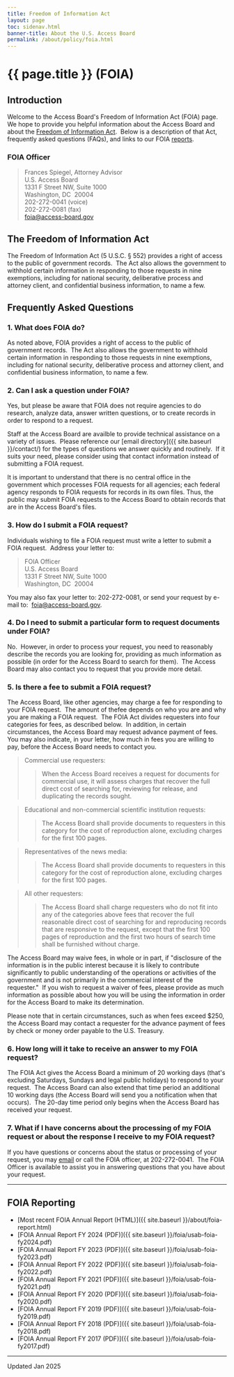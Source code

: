 ```yaml
---
title: Freedom of Information Act
layout: page
toc: sidenav.html
banner-title: About the U.S. Access Board
permalink: /about/policy/foia.html
---
```


# {{ page.title }} (FOIA)

## Introduction

Welcome to the Access Board's Freedom of Information Act (FOIA) page.&nbsp; We hope to provide you helpful information about the Access Board and about the [Freedom of Information Act](http://www.justice.gov/oip/foia_updates/Vol_XVII_4/page2.htm).&nbsp; Below is a description of that Act, frequently asked questions (FAQs), and links to our FOIA [reports](#foia-reporting).

### FOIA Officer

> Frances Spiegel, Attorney Advisor \
> U.S. Access Board \
> 1331 F Street NW, Suite 1000 \
> Washington, DC&nbsp; 20004 \
> 202-272-0041 (voice) \
> 202-272-0081 (fax) \
> <foia@access-board.gov>

## The Freedom of Information Act

The Freedom of Information Act (5 U.S.C. § 552) provides a right of access to the public of government records.&nbsp; The Act also allows the government to withhold certain information in responding to those requests in nine exemptions, including for national security, deliberative process and attorney client, and confidential business information, to name a few.

## Frequently Asked Questions

### 1. What does FOIA do?

As noted above, FOIA provides a right of access to the public of government records.&nbsp; The Act also allows the government to withhold certain information in responding to those requests in nine exemptions, including for national security, deliberative process and attorney client, and confidential business information, to name a few.

### 2. Can I ask a question under FOIA?

Yes, but please be aware that FOIA does not require agencies to do research, analyze data, answer written questions, or to create records in order to respond to a request.

Staff at the Access Board are availble to provide technical assistance on a variety of issues.&nbsp; Please reference our [email directory]({{ site.baseurl }}/contact/) for the types of questions we answer quickly and routinely.&nbsp; If it suits your need, please consider using that contact information instead of submitting a FOIA request.

It is important to understand that there is no central office in the government which processes FOIA requests for all agencies; each federal agency responds to FOIA requests for records in its own files.  Thus, the public may submit FOIA requests to the Access Board to obtain records that are in the Access Board's files.

### 3. How do I submit a FOIA request?

Individuals wishing to file a FOIA request must write a letter to submit a FOIA request.&nbsp; Address your letter to:

> FOIA Officer \
> U.S. Access Board \
> 1331 F Street NW, Suite 1000 \
> Washington, DC&nbsp; 20004

You may also fax your letter to: 202-272-0081, or send your request by e-mail to:&nbsp; <foia@access-board.gov>.

### 4. Do I need to submit a particular form to request documents under FOIA?

No.&nbsp; However, in order to process your request, you need to reasonably describe the records you are looking for, providing as much information as possible (in order for the Access Board to search for them).&nbsp; The Access Board may also contact you to request that you provide more detail.

### 5. Is there a fee to submit a FOIA request?

The Access Board, like other agencies, may charge a fee for responding to your FOIA request.&nbsp; The amount of thefee depends on who you are and why you are making a FOIA request.&nbsp; The FOIA Act divides requesters into four categories for fees, as described below.&nbsp; In addition, in certain circumstances, the Access Board may request advance payment of fees.&nbsp; You may also indicate, in your letter, how much in fees you are willing to pay, before the Access Board needs to contact you.

> Commercial use requesters:
>> When the Access Board receives a request for documents for commercial use, it will assess charges that recover the full direct cost of searching for, reviewing for release, and duplicating the records sought.

> Educational and non-commercial scientific institution requests:
>> The Access Board shall provide documents to requesters in this category for the cost of reproduction alone, excluding charges for the first 100 pages.

> Representatives of the news media:
>> The Access Board shall provide documents to requesters in this category for the cost of reproduction alone, excluding charges for the first 100 pages.

> All other requesters:
>> The Access Board shall charge requesters who do not fit into any of the categories above fees that recover the full reasonable direct cost of searching for and reproducing records that are responsive to the request, except that the first 100 pages of reproduction and the first two hours of search time shall be furnished without charge.

The Access Board may waive fees, in whole or in part, if "disclosure of the information is in the public interest because it is likely to contribute significantly to public understanding of the operations or activities of the government and is not primarily in the commercial interest of the requester."&nbsp; If you wish to request a waiver of fees, please provide as much information as possible about how you will be using the information in order for the Access Board to make its determination.

Please note that in certain circumstances, such as when fees exceed $250, the Access Board may contact a requester for the advance payment of fees by check or money order payable to the U.S. Treasury.

### 6. How long will it take to receive an answer to my FOIA request?

The FOIA Act gives the Access Board a minimum of 20 working days (that's excluding Saturdays, Sundays and legal public holidays) to respond to your request.&nbsp; The Access Board can also extend that time period an additional 10 working days (the Access Board will send you a notification when that occurs).&nbsp; The 20-day time period only begins when the Access Board has received your request.

### 7. What if I have concerns about the processing of my FOIA request or about the response I receive to my FOIA request?

If you have questions or concerns about the status or processing of your request, you may [email](email:foia@access-board.gov) or call the FOIA officer, at 202-272-0041.&nbsp; The FOIA Officer is available to assist you in answering questions that you have about your request.

---

## FOIA Reporting

- [Most recent FOIA Annual Report (HTML)]({{ site.baseurl }}/about/foia-report.html)
- [FOIA Annual Report FY 2024 (PDF)]({{ site.baseurl }}/foia/usab-foia-fy2024.pdf)
- [FOIA Annual Report FY 2023 (PDF)]({{ site.baseurl }}/foia/usab-foia-fy2023.pdf)
- [FOIA Annual Report FY 2022 (PDF)]({{ site.baseurl }}/foia/usab-foia-fy2022.pdf)
- [FOIA Annual Report FY 2021 (PDF)]({{ site.baseurl }}/foia/usab-foia-fy2021.pdf)
- [FOIA Annual Report FY 2020 (PDF)]({{ site.baseurl }}/foia/usab-foia-fy2020.pdf)
- [FOIA Annual Report FY 2019 (PDF)]({{ site.baseurl }}/foia/usab-foia-fy2019.pdf)
- [FOIA Annual Report FY 2018 (PDF)]({{ site.baseurl }}/foia/usab-foia-fy2018.pdf)
- [FOIA Annual Report FY 2017 (PDF)]({{ site.baseurl }}/foia/usab-foia-fy2017.pdf)

---

Updated Jan 2025
